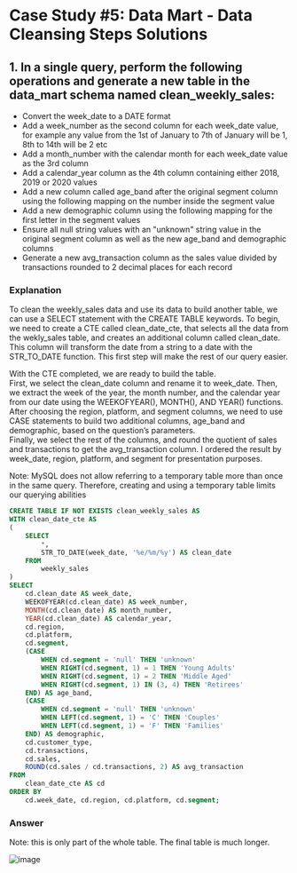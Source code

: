 # Case Study #5: Data Mart - Data Cleansing Steps Solutions

## 1. In a single query, perform the following operations and generate a new table in the data_mart schema named clean_weekly_sales:
* Convert the week_date to a DATE format 
* Add a week_number as the second column for each week_date value, for example any value from the 1st of January to 7th of January will be 1, 8th to 14th will be 2 etc
* Add a month_number with the calendar month for each week_date value as the 3rd column
* Add a calendar_year column as the 4th column containing either 2018, 2019 or 2020 values
* Add a new column called age_band after the original segment column using the following mapping on the number inside the segment value
* Add a new demographic column using the following mapping for the first letter in the segment values
* Ensure all null string values with an "unknown" string value in the original segment column as well as the new age_band and demographic columns
* Generate a new avg_transaction column as the sales value divided by transactions rounded to 2 decimal places for each record

### Explanation
To clean the weekly_sales data and use its 
data to build another table, we can use a SELECT statement
with the CREATE TABLE keywords.  To begin, we 
need to create a CTE called clean_date_cte, that selects 
all the data from the wekly_sales table, and creates an 
additional column called clean_date.  This column will 
transform the date from a string to a date with the 
STR_TO_DATE function.  This first step will make the rest 
of our query easier.

With the CTE completed, we are ready to build the table.  
First, we select the clean_date column 
and rename  it to week_date.  Then, we extract the week of 
the year, the month number, and the calendar year from our 
date using the WEEKOFYEAR(), MONTH(), AND YEAR() functions.  
After choosing the region, platform, and segment columns, we
need to use CASE statements to build two additional columns, 
age_band and demographic, based on the question’s parameters.  
Finally, we select the rest of the columns, and round the 
quotient of sales and transactions to get the avg_transaction 
column.  I ordered the result by week_date, region, platform, 
and segment for presentation purposes.

Note: MySQL does not allow referring to a temporary table
more than once in the same query.  Therefore, creating and using
a temporary table limits our querying abilities 

```SQL
CREATE TABLE IF NOT EXISTS clean_weekly_sales AS
WITH clean_date_cte AS
(
	SELECT 
		*,
		STR_TO_DATE(week_date, '%e/%m/%y') AS clean_date
	FROM
		weekly_sales
)
SELECT
	cd.clean_date AS week_date,
	WEEKOFYEAR(cd.clean_date) AS week_number,
	MONTH(cd.clean_date) AS month_number,
	YEAR(cd.clean_date) AS calendar_year,
	cd.region,
	cd.platform,
	cd.segment,
	(CASE
		WHEN cd.segment = 'null' THEN 'unknown'
		WHEN RIGHT(cd.segment, 1) = 1 THEN 'Young Adults'
		WHEN RIGHT(cd.segment, 1) = 2 THEN 'Middle Aged'
		WHEN RIGHT(cd.segment, 1) IN (3, 4) THEN 'Retirees'
	END) AS age_band,
	(CASE
		WHEN cd.segment = 'null' THEN 'unknown'
		WHEN LEFT(cd.segment, 1) = 'C' THEN 'Couples'
		WHEN LEFT(cd.segment, 1) = 'F' THEN 'Families'
	END) AS demographic,
	cd.customer_type,
	cd.transactions,
	cd.sales,
	ROUND(cd.sales / cd.transactions, 2) AS avg_transaction
FROM
	clean_date_cte AS cd
ORDER BY 
	cd.week_date, cd.region, cd.platform, cd.segment;
```

### Answer
Note: this is only part of the whole table.  The final table is much longer.

![image](https://github.com/eangutierrez/8_Week_SQL_Challenge/assets/92600212/3f8fc697-7e41-4b6f-8849-fc5184aad343)
